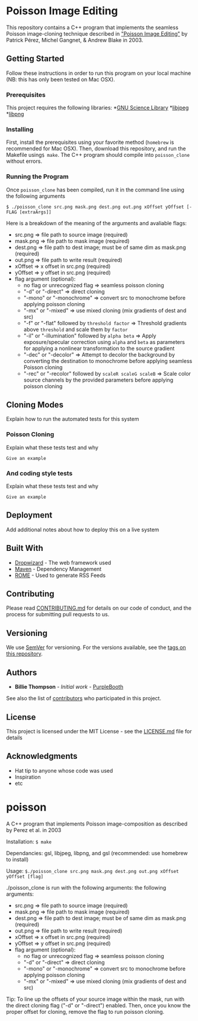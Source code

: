 # Poisson Image Editing

This repository contains a C++ program that implements the seamless Poisson image-cloning technique described in ["Poisson Image Editing"](http://www.cs.princeton.edu/courses/archive/fall18/cos526/papers/perez03.pdf) by Patrick Pérez, Michel Gangnet, & Andrew Blake in 2003.

## Getting Started

Follow these instructions in order to run this program on your local machine (NB: this has only been tested on Mac OSX).

### Prerequisites

This project requires the following libraries:
*[GNU Science Library](https://www.gnu.org/software/gsl/)
*[libjpeg](https://www.ijg.org/)
*[libpng](http://www.libpng.org/pub/png/libpng.html)

### Installing

First, install the prerequisites using your favorite method (`homebrew` is recommended for Mac OSX). Then, download this repository, and run the Makefile using`$ make`. The C++ program should compile into `poisson_clone` without errors.

### Running the Program

Once `poisson_clone` has been compiled, run it in the command line using the following arguments

```
$ ./poisson_clone src.png mask.png dest.png out.png xOffset yOffset [-FLAG [extraArgs]]
```

Here is a breakdown of the meaning of the arguments and avaliable flags:
* src.png => file path to source image (required)
* mask.png => file path to mask image (required)
* dest.png => file path to dest image; must be of same dim as mask.png (required)
* out.png => file path to write result (required)
* xOffset => x offset in src.png (required)
* yOffset => y offset in src.png (required)
* flag argument (optional):
  * no flag or unrecognized flag => seamless poisson cloning
  * "-d" or "-direct" => direct cloning
  * "-mono" or "-monochrome" => convert src to monochrome before applying poisson cloning
  * "-mx" or "-mixed" => use mixed cloning (mix gradients of dest and src)
  * "-f" or "-flat" followed by `threshold factor` => Threshold gradients above `threshold` and scale them by `factor`
  * "-il" or "-illumination" followed by `alpha beta` => Apply exposure/specular correction using `alpha` and `beta` as parameters for applying a nonlinear transformation to the source gradient
  * "-dec" or "-decolor" => Attempt to decolor the background by converting the destination to monochrome before applying seamless Poisson cloning
  * "-rec" or "-recolor" followed by `scaleR scaleG scaleB` => Scale color source channels by the provided parameters before applying poisson cloning

## Cloning Modes

Explain how to run the automated tests for this system

### Poisson Cloning

Explain what these tests test and why

```
Give an example
```

### And coding style tests

Explain what these tests test and why

```
Give an example
```

## Deployment

Add additional notes about how to deploy this on a live system

## Built With

* [Dropwizard](http://www.dropwizard.io/1.0.2/docs/) - The web framework used
* [Maven](https://maven.apache.org/) - Dependency Management
* [ROME](https://rometools.github.io/rome/) - Used to generate RSS Feeds

## Contributing

Please read [CONTRIBUTING.md](https://gist.github.com/PurpleBooth/b24679402957c63ec426) for details on our code of conduct, and the process for submitting pull requests to us.

## Versioning

We use [SemVer](http://semver.org/) for versioning. For the versions available, see the [tags on this repository](https://github.com/your/project/tags). 

## Authors

* **Billie Thompson** - *Initial work* - [PurpleBooth](https://github.com/PurpleBooth)

See also the list of [contributors](https://github.com/your/project/contributors) who participated in this project.

## License

This project is licensed under the MIT License - see the [LICENSE.md](LICENSE.md) file for details

## Acknowledgments

* Hat tip to anyone whose code was used
* Inspiration
* etc



# poisson
A C++ program that implements Poisson image-composition as described by Perez et al. in 2003

Installation: `$ make`

Dependancies: gsl, libjpeg, libpng, and gsl (recommended: use homebrew to install)

Usage: `$./poisson_clone src.png mask.png dest.png out.png xOffset yOffset [flag]`

./poisson_clone is run with the following arguments: the following arguments:

  * src.png => file path to source image (required)
  * mask.png => file path to mask image (required)
  * dest.png => file path to dest image; must be of same dim as mask.png (required)
  * out.png => file path to write result (required)
  * xOffset => x offset in src.png (required)
  * yOffset => y offset in src.png (required)
  * flag argument (optional):
    * no flag or unrecognized flag => seamless poisson cloning
    * "-d" or "-direct" => direct cloning
    * "-mono" or "-monochrome" => convert src to monochrome before applying poisson cloning
    * "-mx" or "-mixed" => use mixed cloning (mix gradients of dest and src)

Tip: To line up the offsets of your source image within the mask, run with the
    direct cloning flag ("-d" or "-direct") enabled. Then, once you know the
    proper offset for cloning, remove the flag to run poisson cloning.
